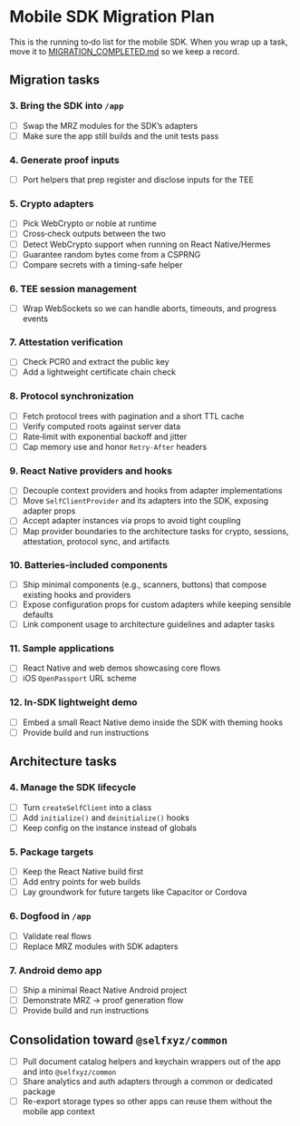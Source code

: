 # Mobile SDK Migration Plan

This is the running to‑do list for the mobile SDK. When you wrap up a task, move it to [MIGRATION_COMPLETED.md](./MIGRATION_COMPLETED.md) so we keep a record.

## Migration tasks

### 3. Bring the SDK into `/app`

- [ ] Swap the MRZ modules for the SDK’s adapters
- [ ] Make sure the app still builds and the unit tests pass

### 4. Generate proof inputs

- [ ] Port helpers that prep register and disclose inputs for the TEE

### 5. Crypto adapters

- [ ] Pick WebCrypto or noble at runtime
- [ ] Cross‑check outputs between the two
- [ ] Detect WebCrypto support when running on React Native/Hermes
- [ ] Guarantee random bytes come from a CSPRNG
- [ ] Compare secrets with a timing-safe helper

### 6. TEE session management

- [ ] Wrap WebSockets so we can handle aborts, timeouts, and progress events

### 7. Attestation verification

- [ ] Check PCR0 and extract the public key
- [ ] Add a lightweight certificate chain check

### 8. Protocol synchronization

- [ ] Fetch protocol trees with pagination and a short TTL cache
- [ ] Verify computed roots against server data
- [ ] Rate‑limit with exponential backoff and jitter
- [ ] Cap memory use and honor `Retry‑After` headers

### 9. React Native providers and hooks

- [ ] Decouple context providers and hooks from adapter implementations
- [ ] Move `SelfClientProvider` and its adapters into the SDK, exposing adapter props
- [ ] Accept adapter instances via props to avoid tight coupling
- [ ] Map provider boundaries to the architecture tasks for crypto, sessions, attestation, protocol sync, and artifacts

### 10. Batteries‑included components

- [ ] Ship minimal components (e.g., scanners, buttons) that compose existing hooks and providers
- [ ] Expose configuration props for custom adapters while keeping sensible defaults
- [ ] Link component usage to architecture guidelines and adapter tasks

### 11. Sample applications

- [ ] React Native and web demos showcasing core flows
- [ ] iOS `OpenPassport` URL scheme

### 12. In‑SDK lightweight demo

- [ ] Embed a small React Native demo inside the SDK with theming hooks
- [ ] Provide build and run instructions

## Architecture tasks

### 4. Manage the SDK lifecycle

- [ ] Turn `createSelfClient` into a class
- [ ] Add `initialize()` and `deinitialize()` hooks
- [ ] Keep config on the instance instead of globals

### 5. Package targets

- [ ] Keep the React Native build first
- [ ] Add entry points for web builds
- [ ] Lay groundwork for future targets like Capacitor or Cordova

### 6. Dogfood in `/app`

- [ ] Validate real flows
- [ ] Replace MRZ modules with SDK adapters

### 7. Android demo app

- [ ] Ship a minimal React Native Android project
- [ ] Demonstrate MRZ → proof generation flow
- [ ] Provide build and run instructions

## Consolidation toward `@selfxyz/common`

- [ ] Pull document catalog helpers and keychain wrappers out of the app and into `@selfxyz/common`
- [ ] Share analytics and auth adapters through a common or dedicated package
- [ ] Re-export storage types so other apps can reuse them without the mobile app context
